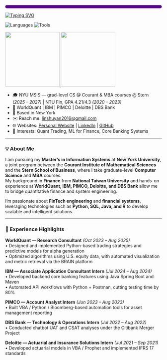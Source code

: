 <div style="height:10px; background:#57068C; border-radius:8px; margin-bottom:14px;"></div>

[![Typing SVG](https://readme-typing-svg.demolab.com?font=Montserrat&size=36&duration=2200&pause=800&vCenter=true&width=720&color=57068C&background=FFFFFF00&lines=Hi%2C+I'm+Susan+Lin!;你好%EF%BC%8C我是+Susan!;Welcome+to+my+GitHub+%F0%9F%91%8B)](https://git.io/typing-svg)


<!-- Badges row -->
<p>
  <img alt="Languages" src="https://img.shields.io/badge/LANGUAGES-Python%20|%20SQL%20|%20VBA%20|%20R%20|%20Stata-0d1117?style=for-the-badge&labelColor=57068C">
  <img alt="Tools" src="https://img.shields.io/badge/TOOLS-Postman%20|%20Excel%20|%20Prophet-0d1117?style=for-the-badge&labelColor=57068C">
</p>


<!-- Stats cards  -->
<p align="left">
  <a href="https://github.com/anuraghazra/github-readme-stats">
    <img height="175" src="https://github-readme-stats.vercel.app/api?username=SusanLin0426&show_icons=true&include_all_commits=true&count_private=true&rank_icon=github&theme=midnight-purple&hide_border=true&custom_title=SusanLin's%20GitHub%20Stats" />
  </a>
  <a href="https://github.com/anuraghazra/github-readme-stats">
    <img height="175" src="https://github-readme-stats.vercel.app/api/top-langs/?username=SusanLin0426&layout=donut&langs_count=8&hide=jupyter%20notebook&theme=midnight-purple&hide_border=true&custom_title=Most%20Used%20Languages" />
  </a>
</p>


- 🎓 NYU MSIS — grad-level CS @ Courant & MBA courses @ Stern _(2025 – 2027)_   |  NTU Fin, GPA 4.21/4.3 _(2020 – 2023)_ 
- 💼 WorldQuant  |  IBM  |  PIMCO  |  Deloitte  |  DBS Bank
- 📍 Based in New York
- ✉️ Reach me: [linshuyan2016@gmail.com](mailto:linshuyan2016@gmail.com) 
- 🌐 Websites: [Personal Website](https://linshuyan2016.wixsite.com/website) | [LinkedIn](https://www.linkedin.com/in/shu-yen-lin-090340220/) | [GitHub](https://github.com/SusanLin0426)
- 🧠 Interests: Quant Trading, ML for Finance, Core Banking Systems


---


### 💡 About Me
I am pursuing my **Master’s in Information Systems** at **New York University**, a joint program between the **Courant Institute of Mathematical Sciences** and the **Stern School of Business**, where I take graduate-level **Computer Science** and **MBA** courses.  
My background in **Finance** from **National Taiwan University** and hands-on experience at **WorldQuant, IBM, PIMCO, Deloitte, and DBS Bank** allow me to bridge quantitative finance and system engineering.

I’m passionate about **FinTech engineering** and **financial systems**, leveraging technologies such as **Python, SQL, Java, and R** to develop scalable and intelligent solutions.

---
### 💼 Experience Highlights

**WorldQuant — Research Consultant** _(Oct 2023 – Aug 2025)_  
• Designed and implemented Python-based trading strategies and predictive models for alpha generation  
• Optimized algorithms using U.S. equity data, with automated visualization and metric retrieval via the BRAIN platform  

**IBM — Associate Application Consultant Intern** _(Jul 2024 – Aug 2024)_  
• Developed backend core banking features using Java Spring Boot and Maven  
• Automated API workflows with Python + Postman, cutting testing time by 80%  

**PIMCO — Account Analyst Intern** _(Jun 2023 – Aug 2023)_  
• Built VBA / Python / Bloomberg-based automation tools for asset management reporting  

**DBS Bank — Technology & Operations Intern** _(Jul 2022 – Aug 2022)_  
• Conducted chatbot UAT and CSAT analyses under the Citibank Merger Project  

**Deloitte — Actuarial and Insurance Solutions Intern** _(Jul 2021 – Sep 2021)_  
• Developed actuarial models in VBA / Prophet and implemented IFRS 17 standards  

